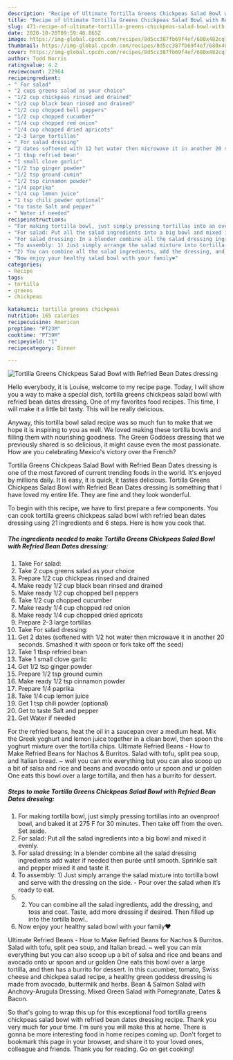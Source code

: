 ```yaml
---
description: "Recipe of Ultimate Tortilla Greens Chickpeas Salad Bowl with Refried Bean Dates dressing"
title: "Recipe of Ultimate Tortilla Greens Chickpeas Salad Bowl with Refried Bean Dates dressing"
slug: 471-recipe-of-ultimate-tortilla-greens-chickpeas-salad-bowl-with-refried-bean-dates-dressing
date: 2020-10-20T09:59:46.865Z
image: https://img-global.cpcdn.com/recipes/8d5cc387fb69f4ef/680x482cq70/tortilla-greens-chickpeas-salad-bowl-with-refried-bean-dates-dressing-recipe-main-photo.jpg
thumbnail: https://img-global.cpcdn.com/recipes/8d5cc387fb69f4ef/680x482cq70/tortilla-greens-chickpeas-salad-bowl-with-refried-bean-dates-dressing-recipe-main-photo.jpg
cover: https://img-global.cpcdn.com/recipes/8d5cc387fb69f4ef/680x482cq70/tortilla-greens-chickpeas-salad-bowl-with-refried-bean-dates-dressing-recipe-main-photo.jpg
author: Todd Norris
ratingvalue: 4.2
reviewcount: 22964
recipeingredient:
- " For salad"
- "2 cups greens salad as your choice"
- "1/2 cup chickpeas rinsed and drained"
- "1/2 cup black bean rinsed and drained"
- "1/2 cup chopped bell peppers"
- "1/2 cup chopped cucumber"
- "1/4 cup chopped red onion"
- "1/4 cup chopped dried apricots"
- "2-3 large tortillas"
- " For salad dressing"
- "2 dates softened with 12 hot water then microwave it in another 20 seconds Smashed it with spoon or fork take off the seed"
- "1 tbsp refried bean"
- "1 small clove garlic"
- "1/2 tsp ginger powder"
- "1/2 tsp ground cumin"
- "1/2 tsp cinnamon powder"
- "1/4 paprika"
- "1/4 cup lemon juice"
- "1 tsp chili powder optional"
- "to taste Salt and pepper"
- " Water if needed"
recipeinstructions:
- "For making tortilla bowl, just simply pressing tortillas into an ovenproof bowl, and baked it at 275 F for 30 minutes. Then take off from the oven. Set aside."
- "For salad: Put all the salad ingredients into a big bowl and mixed it evenly."
- "For salad dressing: In a blender combine all the salad dressing ingredients add water if needed then purée until smooth. Sprinkle salt and pepper mixed it and taste it."
- "To assembly: 1) Just simply arrange the salad mixture into tortilla bowl and serve with the dressing on the side.  Pour over the salad when it’s ready to eat."
- "2) You can combine all the salad ingredients, add the dressing, and toss and coat. Taste, add more dressing if desired. Then filled up into the tortilla bowl.."
- "Now enjoy your healthy salad bowl with your family❤️"
categories:
- Recipe
tags:
- tortilla
- greens
- chickpeas

katakunci: tortilla greens chickpeas 
nutrition: 165 calories
recipecuisine: American
preptime: "PT23M"
cooktime: "PT39M"
recipeyield: "1"
recipecategory: Dinner

---
```



![Tortilla Greens Chickpeas Salad Bowl with Refried Bean Dates dressing](https://img-global.cpcdn.com/recipes/8d5cc387fb69f4ef/680x482cq70/tortilla-greens-chickpeas-salad-bowl-with-refried-bean-dates-dressing-recipe-main-photo.jpg)

Hello everybody, it is Louise, welcome to my recipe page. Today, I will show you a way to make a special dish, tortilla greens chickpeas salad bowl with refried bean dates dressing. One of my favorites food recipes. This time, I will make it a little bit tasty. This will be really delicious.

Anyway, this tortilla bowl salad recipe was so much fun to make that we hope it is inspiring to you as well. We loved making these tortilla bowls and filling them with nourishing goodness. The Green Goddess dressing that we previously shared is so delicious, it might cause even the most passionate. How are you celebrating Mexico&#39;s victory over the French?

Tortilla Greens Chickpeas Salad Bowl with Refried Bean Dates dressing is one of the most favored of current trending foods in the world. It's enjoyed by millions daily. It is easy, it is quick, it tastes delicious. Tortilla Greens Chickpeas Salad Bowl with Refried Bean Dates dressing is something that I have loved my entire life. They are fine and they look wonderful.


To begin with this recipe, we have to first prepare a few components. You can cook tortilla greens chickpeas salad bowl with refried bean dates dressing using 21 ingredients and 6 steps. Here is how you cook that.

<!--inarticleads1-->

##### The ingredients needed to make Tortilla Greens Chickpeas Salad Bowl with Refried Bean Dates dressing:

1. Take  For salad:
1. Take 2 cups greens salad as your choice
1. Prepare 1/2 cup chickpeas rinsed and drained
1. Make ready 1/2 cup black bean rinsed and drained
1. Make ready 1/2 cup chopped bell peppers
1. Take 1/2 cup chopped cucumber
1. Make ready 1/4 cup chopped red onion
1. Make ready 1/4 cup chopped dried apricots
1. Prepare 2-3 large tortillas
1. Take  For salad dressing:
1. Get 2 dates (softened with 1/2 hot water then microwave it in another 20 seconds. Smashed it with spoon or fork take off the seed)
1. Take 1 tbsp refried bean
1. Take 1 small clove garlic
1. Get 1/2 tsp ginger powder
1. Prepare 1/2 tsp ground cumin
1. Make ready 1/2 tsp cinnamon powder
1. Prepare 1/4 paprika
1. Take 1/4 cup lemon juice
1. Get 1 tsp chili powder (optional)
1. Get to taste Salt and pepper
1. Get  Water if needed


For the refried beans, heat the oil in a saucepan over a medium heat. Mix the Greek yoghurt and lemon juice together in a clean bowl, then spoon the yoghurt mixture over the tortilla chips. Ultimate Refried Beans - How to Make Refried Beans for Nachos &amp; Burritos. Salad with tofu, split pea soup, and Italian bread. ~ well you can mix everything but you can also scoop up a bit of salsa and rice and beans and avocado onto ur spoon and ur golden One eats this bowl over a large tortilla, and then has a burrito for dessert. 

<!--inarticleads2-->

##### Steps to make Tortilla Greens Chickpeas Salad Bowl with Refried Bean Dates dressing:

1. For making tortilla bowl, just simply pressing tortillas into an ovenproof bowl, and baked it at 275 F for 30 minutes. Then take off from the oven. Set aside.
1. For salad: Put all the salad ingredients into a big bowl and mixed it evenly.
1. For salad dressing: In a blender combine all the salad dressing ingredients add water if needed then purée until smooth. Sprinkle salt and pepper mixed it and taste it.
1. To assembly: 1) Just simply arrange the salad mixture into tortilla bowl and serve with the dressing on the side.  - Pour over the salad when it’s ready to eat.
1. 2) You can combine all the salad ingredients, add the dressing, and toss and coat. Taste, add more dressing if desired. Then filled up into the tortilla bowl..
1. Now enjoy your healthy salad bowl with your family❤️


Ultimate Refried Beans - How to Make Refried Beans for Nachos &amp; Burritos. Salad with tofu, split pea soup, and Italian bread. ~ well you can mix everything but you can also scoop up a bit of salsa and rice and beans and avocado onto ur spoon and ur golden One eats this bowl over a large tortilla, and then has a burrito for dessert. In this cucumber, tomato, Swiss cheese and chickpea salad recipe, a healthy green goddess dressing is made from avocado, buttermilk and herbs. Bean &amp; Salmon Salad with Anchovy-Arugula Dressing. Mixed Green Salad with Pomegranate, Dates &amp; Bacon. 

So that's going to wrap this up for this exceptional food tortilla greens chickpeas salad bowl with refried bean dates dressing recipe. Thank you very much for your time. I'm sure you will make this at home. There is gonna be more interesting food in home recipes coming up. Don't forget to bookmark this page in your browser, and share it to your loved ones, colleague and friends. Thank you for reading. Go on get cooking!
